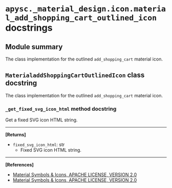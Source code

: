 # `apysc._material_design.icon.material_add_shopping_cart_outlined_icon` docstrings

## Module summary

The class implementation for the outlined `add_shopping_cart` material icon.

## `MaterialaddShoppingCartOutlinedIcon` class docstring

The class implementation for the outlined `add_shopping_cart` material icon.

### `_get_fixed_svg_icon_html` method docstring

Get a fixed SVG icon HTML string.<hr>

**[Returns]**

- `fixed_svg_icon_html`: str
  - Fixed SVG icon HTML string.

<hr>

**[References]**

- [Material Symbols & Icons, APACHE LICENSE, VERSION 2.0](https://fonts.google.com/icons?icon.size=24&icon.color=%23e8eaed)
- [Material Symbols & Icons, APACHE LICENSE, VERSION 2.0](https://www.apache.org/licenses/LICENSE-2.0.html)